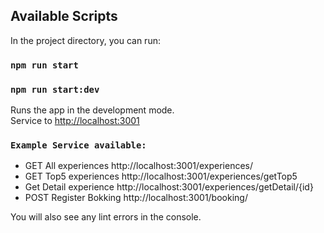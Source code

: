 ## Available Scripts
In the project directory, you can run:

### `npm run start`
### `npm run start:dev`

Runs the app in the development mode.<br />
Service to [http://localhost:3001](http://localhost:3001)<br />

### `Example Service available:`
  - GET All experiences  http://localhost:3001/experiences/
  - GET  Top5 experiences http://localhost:3001/experiences/getTop5
  - Get  Detail experience http://localhost:3001/experiences/getDetail/{id}
  - POST Register Bokking http://localhost:3001/booking/
  
You will also see any lint errors in the console.

